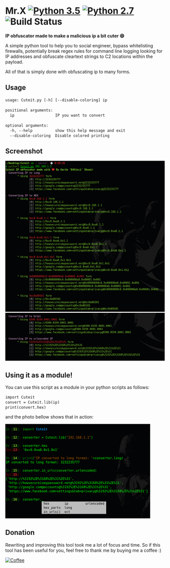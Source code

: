 # Mr.X [![Python 3.5](https://img.shields.io/badge/Python-3.5-yellow.svg)](http://www.python.org/download/) [![Python 2.7](https://img.shields.io/badge/Python-2.7-yellow.svg)](http://www.python.org/download/) ![Build Status](https://img.shields.io/badge/Version-0.2.1-red.svg)
**IP obfuscator made to make a malicious ip a bit cuter :smile:**

A simple python tool to help you to social engineer, bypass whitelisting firewalls, potentially break regex rules for command line logging looking for IP addresses and obfuscate cleartext strings to C2 locations within the payload.

All of that is simply done with obfuscating ip to many forms.

## Usage
```
usage: Cuteit.py [-h] [--disable-coloring] ip

positional arguments:
  ip                  IP you want to convert

optional arguments:
  -h, --help          show this help message and exit
  --disable-coloring  Disable colored printing
```

## Screenshot
![alt img](Screenshot1.png)
![alt img](Screenshot2.png)

## Using it as a module!
You can use this script as a module in your python scripts as follows:
```
import Cuteit
convert = Cuteit.lib(ip)
print(convert.hex)
```
and the photo bellow shows that in action:

![alt img](module.png)

## Donation
Rewriting and improving this tool took me a lot of focus and time.
So if this tool has been useful for you, feel free to thank me by buying me a coffee :)

[![Coffee](https://www.buymeacoffee.com/assets/img/custom_images/orange_img.png)](https://https://www.buymeacoffee.com/MrX)
